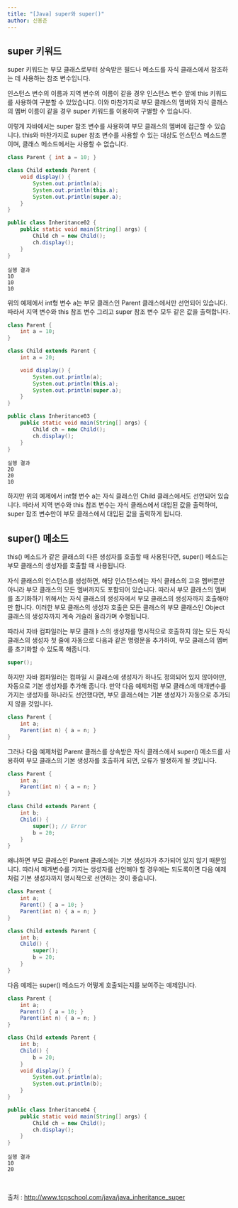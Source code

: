 ```yaml
---
title: "[Java] super와 super()"
author: 신용준
---
```


## super 키워드
super 키워드는 부모 클래스로부터 상속받은 필드나 메소드를 자식 클래스에서 참조하는 데 사용하는 참조 변수입니다.

인스턴스 변수의 이름과 지역 변수의 이름이 같을 경우 인스턴스 변수 앞에 this 키워드를 사용하여 구분할 수 있었습니다.
이와 마찬가지로 부모 클래스의 멤버와 자식 클래스의 멤버 이름이 같을 경우 super 키워드를 이용하여 구별할 수 있습니다.

이렇게 자바에서는 super 참조 변수를 사용하여 부모 클래스의 멤버에 접근할 수 있습니다.
this와 마찬가지로 super 참조 변수를 사용할 수 있는 대상도 인스턴스 메소드뿐이며, 클래스 메소드에서는 사용할 수 없습니다.

```java
class Parent { int a = 10; }

class Child extends Parent {
    void display() {
        System.out.println(a);
        System.out.println(this.a);
        System.out.println(super.a);
    }
}

public class Inheritance02 {
    public static void main(String[] args) {
        Child ch = new Child();
        ch.display();
    }
}
```
```
실행 결과
10
10
10
```

위의 예제에서 int형 변수 a는 부모 클래스인 Parent 클래스에서만 선언되어 있습니다.
따라서 지역 변수와 this 참조 변수 그리고 super 참조 변수 모두 같은 값을 출력합니다.

```java
class Parent {
    int a = 10;
}

class Child extends Parent {
    int a = 20;

    void display() {
        System.out.println(a);
        System.out.println(this.a);
        System.out.println(super.a);
    }
}

public class Inheritance03 {
    public static void main(String[] args) {
        Child ch = new Child();
        ch.display();
    }
}
```
```
실행 결과
20
20
10
```
하지만 위의 예제에서 int형 변수 a는 자식 클래스인 Child 클래스에서도 선언되어 있습니다.
따라서 지역 변수와 this 참조 변수는 자식 클래스에서 대입된 값을 출력하며, super 참조 변수만이 부모 클래스에서 대입된 값을 출력하게 됩니다.

## super() 메소드
this() 메소드가 같은 클래스의 다른 생성자를 호출할 때 사용된다면, super() 메소드는 부모 클래스의 생성자를 호출할 때 사용됩니다.

자식 클래스의 인스턴스를 생성하면, 해당 인스턴스에는 자식 클래스의 고유 멤버뿐만 아니라 부모 클래스의 모든 멤버까지도 포함되어 있습니다.
따라서 부모 클래스의 멤버를 초기화하기 위해서는 자식 클래스의 생성자에서 부모 클래스의 생성자까지 호출해야만 합니다.
이러한 부모 클래스의 생성자 호출은 모든 클래스의 부모 클래스인 Object 클래스의 생성자까지 계속 거슬러 올라가며 수행됩니다.

따라서 자바 컴파일러는 부모 클래ㅑ스의 생성자를 명시적으로 호출하지 않는 모든 자식 클래스의 생성자 첫 줄에 자동으로 다음과 같은 명령문을 추가하여, 부모 클래스의 멤버를 초기화할 수 있도록 해줍니다.

```java
super();
```

하지만 자바 컴파일러는 컴파일 시 클래스에 생성자가 하나도 정의되어 있지 않아야만, 자동으로 기본 생성자를 추가해 줍니다.
만약 다음 예제처럼 부모 클래스에 매개변수를 가지는 생성자를 하나라도 선언했다면, 부모 클래스에는 기본 생성자가 자동으로 추가되지 않을 것입니다.

```java
class Parent {
    int a;
    Parent(int n) { a = n; }
}
```

그러나 다음 예제처럼 Parent 클래스를 상속받은 자식 클래스에서 super() 메소드를 사용하여 부모 클래스의 기본 생성자를 호출하게 되면, 오류가 발생하게 될 것입니다.

```java
class Parent {
    int a;
    Parent(int n) { a = n; }
}

class Child extends Parent {
    int b;
    Child() {
        super(); // Error
        b = 20;
    }
}
```

왜냐하면 부모 클래스인 Parent 클래스에는 기본 생성자가 추가되어 있지 않기 때문입니다.
따라서 매개변수를 가지는 생성자를 선언해야 할 경우에는 되도록이면 다음 예제처럼 기본 생성자까지 명시적으로 선언하는 것이 좋습니다.

```java
class Parent {
    int a;
    Parent() { a = 10; }
    Parent(int n) { a = n; }
}

class Child extends Parent {
    int b;
    Child() {
        super();
        b = 20;
    }
}
```

다음 예제는 super() 메소드가 어떻게 호출되는지를 보여주는 예제입니다.

```java
class Parent {
    int a;
    Parent() { a = 10; }
    Parent(int n) { a = n; }
}

class Child extends Parent {
    int b;
    Child() {
        b = 20;
    }
    void display() {
        System.out.println(a);
        System.out.println(b);
    }
}

public class Inheritance04 {
    public static void main(String[] args) {
        Child ch = new Child();
        ch.display();
    }
}
```
```
실행 결과
10
20
```

<br>

출처 : http://www.tcpschool.com/java/java_inheritance_super